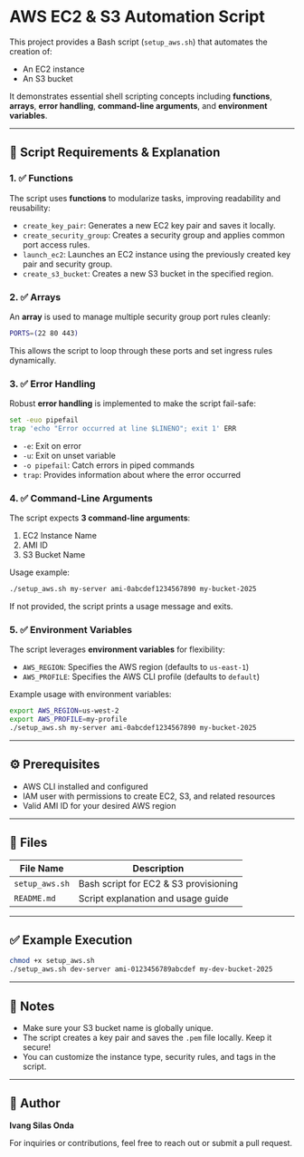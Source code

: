 # AWS EC2 & S3 Automation Script

This project provides a Bash script (`setup_aws.sh`) that automates the creation of:

- An EC2 instance
- An S3 bucket

It demonstrates essential shell scripting concepts including **functions**, **arrays**, **error handling**, **command-line arguments**, and **environment variables**.

---

## 💠 Script Requirements & Explanation

### 1. ✅ Functions
The script uses **functions** to modularize tasks, improving readability and reusability:

- `create_key_pair`: Generates a new EC2 key pair and saves it locally.
- `create_security_group`: Creates a security group and applies common port access rules.
- `launch_ec2`: Launches an EC2 instance using the previously created key pair and security group.
- `create_s3_bucket`: Creates a new S3 bucket in the specified region.

### 2. ✅ Arrays
An **array** is used to manage multiple security group port rules cleanly:

```bash
PORTS=(22 80 443)
```

This allows the script to loop through these ports and set ingress rules dynamically.

### 3. ✅ Error Handling
Robust **error handling** is implemented to make the script fail-safe:

```bash
set -euo pipefail
trap 'echo "Error occurred at line $LINENO"; exit 1' ERR
```

- `-e`: Exit on error
- `-u`: Exit on unset variable
- `-o pipefail`: Catch errors in piped commands
- `trap`: Provides information about where the error occurred

### 4. ✅ Command-Line Arguments
The script expects **3 command-line arguments**:

1. EC2 Instance Name
2. AMI ID
3. S3 Bucket Name

Usage example:

```bash
./setup_aws.sh my-server ami-0abcdef1234567890 my-bucket-2025
```

If not provided, the script prints a usage message and exits.

### 5. ✅ Environment Variables
The script leverages **environment variables** for flexibility:

- `AWS_REGION`: Specifies the AWS region (defaults to `us-east-1`)
- `AWS_PROFILE`: Specifies the AWS CLI profile (defaults to `default`)

Example usage with environment variables:

```bash
export AWS_REGION=us-west-2
export AWS_PROFILE=my-profile
./setup_aws.sh my-server ami-0abcdef1234567890 my-bucket-2025
```

---

## ⚙️ Prerequisites

- AWS CLI installed and configured
- IAM user with permissions to create EC2, S3, and related resources
- Valid AMI ID for your desired AWS region

---

## 📂 Files

| File Name      | Description                           |
|----------------|---------------------------------------|
| `setup_aws.sh` | Bash script for EC2 & S3 provisioning |
| `README.md`    | Script explanation and usage guide    |

---

## ✅ Example Execution

```bash
chmod +x setup_aws.sh
./setup_aws.sh dev-server ami-0123456789abcdef my-dev-bucket-2025
```

---

## 📌 Notes

- Make sure your S3 bucket name is globally unique.
- The script creates a key pair and saves the `.pem` file locally. Keep it secure!
- You can customize the instance type, security rules, and tags in the script.

---

## 📧 Author

**Ivang Silas Onda**

For inquiries or contributions, feel free to reach out or submit a pull request.

